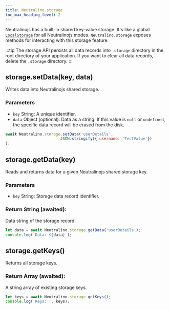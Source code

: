 ```yaml
---
title: Neutralino.storage
toc_max_heading_level: 2
---
```


Neutralinojs has a built-in shared key-value storage. It's like a
global [`LocalStorage`](https://developer.mozilla.org/en-US/docs/Web/API/Window/localStorage) for all Neutralinojs modes.
`Neutralino.storage` exposes methods for interacting with this storage feature.

:::tip
The storage API persists all data records into `.storage` directory in the
root directory of your application. If you want to clear all data records,
delete the `.storage` directory.
:::

## storage.setData(key, data)
Writes data into Neutralinojs shared storage. 

### Parameters

- `key` String: A unique identifier.
- `data` Object (optional): Data as a string. If this value is `null` or `undefined`, the specific data record will be erased from the disk.

```js
await Neutralino.storage.setData('userDetails',
                        JSON.stringify({ username: 'TestValue'})
);
```

## storage.getData(key)
Reads and returns data for a given Neutralinojs shared storage key. 

### Parameters
- `key` String: Storage data record identifier.

### Return String (awaited):
Data string of the storage record.


```js
let data = await Neutralino.storage.getData('userDetails');
console.log(`Data: ${data}`);
```

## storage.getKeys()
Returns all storage keys.

### Return Array (awaited):
A string array of existing storage keys.


```js
let keys = await Neutralino.storage.getKeys();
console.log('Keys: ', keys);
```
